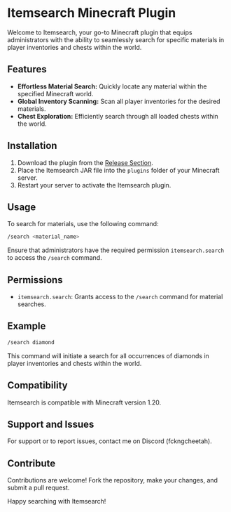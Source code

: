 # Itemsearch Minecraft Plugin

Welcome to Itemsearch, your go-to Minecraft plugin that equips administrators with the ability to seamlessly search for specific materials in player inventories and chests within the world. 

## Features

- **Effortless Material Search:** Quickly locate any material within the specified Minecraft world.
- **Global Inventory Scanning:** Scan all player inventories for the desired materials.
- **Chest Exploration:** Efficiently search through all loaded chests within the world.

## Installation

1. Download the plugin from the [Release Section](https://github.com/fckngcheetah/itemsearch/releases).
2. Place the Itemsearch JAR file into the `plugins` folder of your Minecraft server.
3. Restart your server to activate the Itemsearch plugin.

## Usage

To search for materials, use the following command:

```bash
/search <material_name>
```

Ensure that administrators have the required permission `itemsearch.search` to access the `/search` command.

## Permissions

- `itemsearch.search`: Grants access to the `/search` command for material searches.

## Example

```bash
/search diamond
```

This command will initiate a search for all occurrences of diamonds in player inventories and chests within the world.

## Compatibility

Itemsearch is compatible with Minecraft version 1.20.

## Support and Issues

For support or to report issues, contact me on Discord (fckngcheetah).

## Contribute

Contributions are welcome! Fork the repository, make your changes, and submit a pull request.

Happy searching with Itemsearch!
